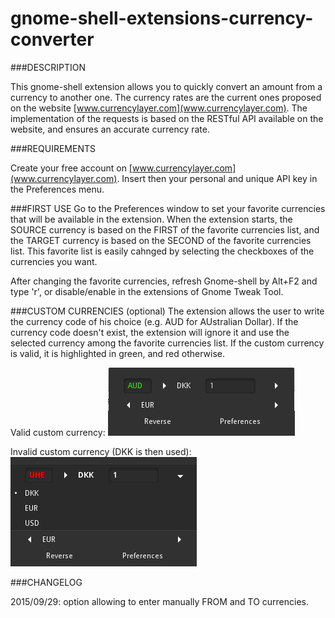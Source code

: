 # gnome-shell-extensions-currency-converter

###DESCRIPTION

This gnome-shell extension allows you to quickly convert an amount from a currency to another one.
The currency rates are the current ones proposed on the website [www.currencylayer.com](www.currencylayer.com). The implementation of the requests is based on the RESTful API available on the website, and ensures an accurate currency rate.

###REQUIREMENTS

Create your free account on [www.currencylayer.com](www.currencylayer.com). Insert then your personal and unique API key in the Preferences menu.

###FIRST USE
Go to the Preferences window to set your favorite currencies that will be available in the extension.
When the extension starts, the SOURCE currency is based on the FIRST of the favorite currencies list, and the TARGET currency is based on the SECOND of the favorite currencies list. This favorite list is easily cahnged by selecting the checkboxes of the currencies you want.

After changing the favorite currencies, refresh Gnome-shell by Alt+F2 and type 'r', or disable/enable in the extensions of Gnome Tweak Tool.

###CUSTOM CURRENCIES (optional)
The extension allows the user to write the currency code of his choice (e.g. AUD for AUstralian Dollar). If the currency code doesn't exist, the extension will ignore it and use the selected currency among the favorite currencies list. If the custom currency is valid, it is highlighted in green, and red otherwise.

Valid custom currency:
![valid_custom](./valid_custom.png)

Invalid custom currency (DKK is then used):
![invalid_custom](./invalid_custom.png)

###CHANGELOG

2015/09/29: option allowing to enter manually FROM and TO currencies.

